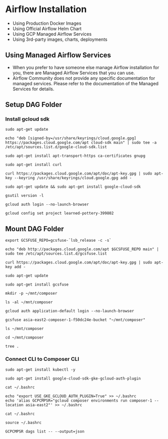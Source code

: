 # Airflow Installation
- Using Production Docker Images
- Using Official Airflow Helm Chart
- Using GCP Managed Airflow Services
- Using 3rd-party images, charts, deployments

## Using Managed Airflow Services
- When you prefer to have someone else manage Airflow installation for you, there are Managed Airflow Services that you can use.
- Airflow Community does not provide any specific documentation for managed services. Please refer to the documentation of the Managed Services for details.

## Setup DAG Folder
### Install gcloud sdk
```
sudo apt-get update
```

```
echo "deb [signed-by=/usr/share/keyrings/cloud.google.gpg] https://packages.cloud.google.com/apt cloud-sdk main" | sudo tee -a /etc/apt/sources.list.d/google-cloud-sdk.list
```

```
sudo apt-get install apt-transport-https ca-certificates gnupg
```

```
sudo apt-get install curl
```

```
curl https://packages.cloud.google.com/apt/doc/apt-key.gpg | sudo apt-key --keyring /usr/share/keyrings/cloud.google.gpg add -
```

```
sudo apt-get update && sudo apt-get install google-cloud-sdk
```

```
gsutil version -l
```

```
gcloud auth login --no-launch-browser
```

```
gcloud config set project learned-pottery-399802
```

## Mount DAG Folder
```
export GCSFUSE_REPO=gcsfuse-`lsb_release -c -s` 
```

```
echo "deb http://packages.cloud.google.com/apt $GCSFUSE_REPO main" | sudo tee /etc/apt/sources.list.d/gcsfuse.list
```

```
curl https://packages.cloud.google.com/apt/doc/apt-key.gpg | sudo apt-key add -
```

```
sudo apt-get update
```

```
sudo apt-get install gcsfuse
```

```
mkdir -p ~/mnt/composer
```

```
ls -al ~/mnt/composer
```

```
gcloud auth application-default login --no-launch-browser
```

```
gcsfuse asia-east2-composer-1-f50dc24e-bucket "~/mnt/composer"
```

```
ls ~/mnt/composer
```

```
cd ~/mnt/composer
```

```
tree .
```


### Connect CLI to Composer CLI
```
sudo apt-get install kubectl -y
```

```
sudo apt-get install google-cloud-sdk-gke-gcloud-auth-plugin
```

```
cat ~/.bashrc
```

```
echo "export USE_GKE_GCLOUD_AUTH_PLUGIN=True" >> ~/.bashrc
echo 'alias GCPCMPSR="gcloud composer environments run composer-1 --location asia-east2"' >> ~/.bashrc
```

```
cat ~/.bashrc
```

```
source ~/.bashrc
```

```
GCPCMPSR dags list -- --output=json
```